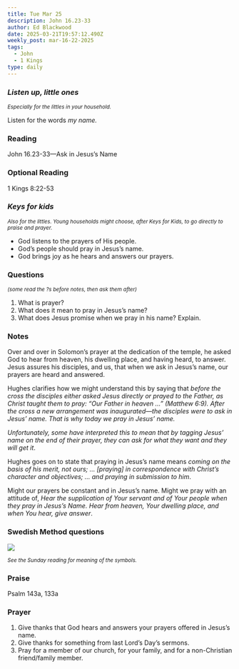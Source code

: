 ```yaml
---
title: Tue Mar 25
description: John 16.23-33
author: Ed Blackwood
date: 2025-03-21T19:57:12.490Z
weekly_post: mar-16-22-2025
tags:
  - John
  - 1 Kings
type: daily
---
```

### *Listen up, little ones*

<div><small><i>Especially for the littles in your household.</i></small></div>

Listen for the words *my name.*

### Reading

John 16.23-33—Ask in Jesus’s Name

### Optional Reading

1 Kings 8:22-53

### *Keys for kids*

<div><small><i>Also for the littles. Young households might choose, after Keys for Kids, to go directly to praise and prayer.</i></small></div>

* God listens to the prayers of His people.
* God’s people should pray in Jesus’s name.
* God brings joy as he hears and answers our prayers.

### Questions

<div><small><i>(some read the ?s before notes, then ask them after)</i></small></div>

1. What is prayer?
2. What does it mean to pray in Jesus’s name?
3. What does Jesus promise when we pray in his name? Explain.

### Notes

Over and over in Solomon’s prayer at the dedication of the temple, he asked God to hear from heaven, his dwelling place, and having heard, to answer. Jesus assures his disciples, and us, that when we ask in Jesus’s name, our prayers are heard and answered.

Hughes clarifies how we might understand this by saying that *before the cross the disciples either asked Jesus directly or prayed to the Father, as Christ taught them to pray: “Our Father in heaven …” (Matthew 6:9). After the cross a new arrangement was inaugurated—the disciples were to ask in Jesus’ name. That is why today we pray in Jesus’ name.*

*Unfortunately, some have interpreted this to mean that by tagging Jesus’ name on the end of their prayer, they can ask for what they want and they will get it*.

Hughes goes on to state that praying in Jesus’s name means *coming on the basis of his merit, not ours; … \[praying] in correspondence with Christ’s character and objectives; … and praying in submission to him*.

Might our prayers be constant and in Jesus’s name. Might we pray with an attitude of, *Hear the supplication of Your servant and of Your people when they pray in Jesus’s Name. Hear from heaven, Your dwelling place, and when You hear, give answer*.

### Swedish Method questions

![](/static/img/family_worship_study_ed-swedish_questions.png)

<div><small><i>See the Sunday reading for meaning of the symbols.</i></small></div>

### Praise

P﻿salm 143a, 133a

### Prayer

1. Give thanks that God hears and answers your prayers offered in Jesus’s name.
2. Give thanks for something from last Lord’s Day’s sermons.
3. Pray for a member of our church, for your family, and for a non-Christian friend/family member.